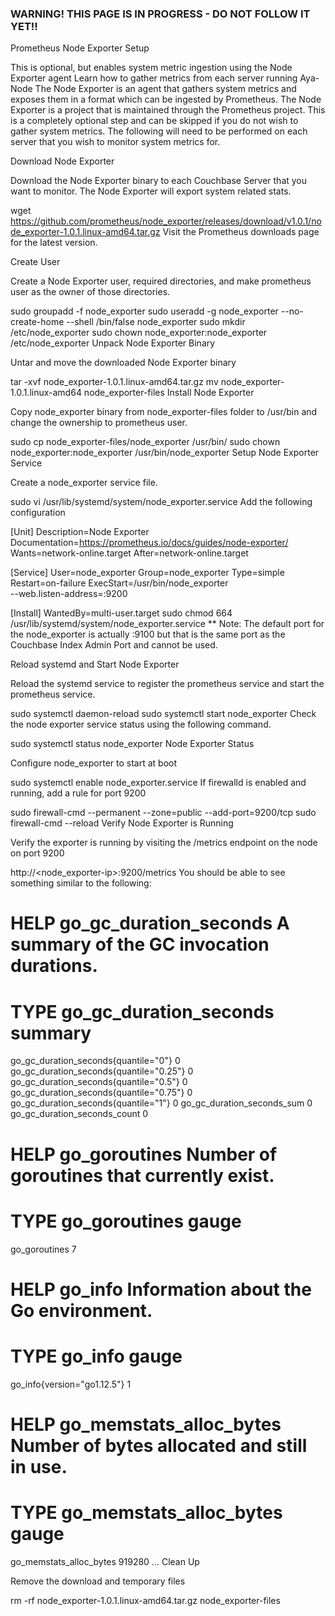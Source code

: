 ### WARNING!  THIS PAGE IS IN PROGRESS - DO NOT FOLLOW IT YET!!

Prometheus Node Exporter Setup

This is optional, but enables system metric ingestion using the Node Exporter agent
Learn how to gather metrics from each server running Aya-Node
The Node Exporter is an agent that gathers system metrics and exposes them in a format which can be ingested by Prometheus. The Node Exporter is a project that is maintained through the Prometheus project. This is a completely optional step and can be skipped if you do not wish to gather system metrics. The following will need to be performed on each server that you wish to monitor system metrics for.

Download Node Exporter

Download the Node Exporter binary to each Couchbase Server that you want to monitor. The Node Exporter will export system related stats.

wget \
  https://github.com/prometheus/node_exporter/releases/download/v1.0.1/node_exporter-1.0.1.linux-amd64.tar.gz
Visit the Prometheus downloads page for the latest version.

Create User

Create a Node Exporter user, required directories, and make prometheus user as the owner of those directories.

sudo groupadd -f node_exporter
sudo useradd -g node_exporter --no-create-home --shell /bin/false node_exporter
sudo mkdir /etc/node_exporter
sudo chown node_exporter:node_exporter /etc/node_exporter
Unpack Node Exporter Binary

Untar and move the downloaded Node Exporter binary

tar -xvf node_exporter-1.0.1.linux-amd64.tar.gz
mv node_exporter-1.0.1.linux-amd64 node_exporter-files
Install Node Exporter

Copy node_exporter binary from node_exporter-files folder to /usr/bin and change the ownership to prometheus user.

sudo cp node_exporter-files/node_exporter /usr/bin/
sudo chown node_exporter:node_exporter /usr/bin/node_exporter
Setup Node Exporter Service

Create a node_exporter service file.

sudo vi /usr/lib/systemd/system/node_exporter.service
Add the following configuration

[Unit]
Description=Node Exporter
Documentation=https://prometheus.io/docs/guides/node-exporter/
Wants=network-online.target
After=network-online.target

[Service]
User=node_exporter
Group=node_exporter
Type=simple
Restart=on-failure
ExecStart=/usr/bin/node_exporter \
  --web.listen-address=:9200

[Install]
WantedBy=multi-user.target
sudo chmod 664 /usr/lib/systemd/system/node_exporter.service
** Note: The default port for the node_exporter is actually :9100 but that is the same port as the Couchbase Index Admin Port and cannot be used.

Reload systemd and Start Node Exporter

Reload the systemd service to register the prometheus service and start the prometheus service.

sudo systemctl daemon-reload
sudo systemctl start node_exporter
Check the node exporter service status using the following command.

sudo systemctl status node_exporter
Node Exporter Status

Configure node_exporter to start at boot

sudo systemctl enable node_exporter.service
If firewalld is enabled and running, add a rule for port 9200

sudo firewall-cmd --permanent --zone=public --add-port=9200/tcp
sudo firewall-cmd --reload
Verify Node Exporter is Running

Verify the exporter is running by visiting the /metrics endpoint on the node on port 9200

http://<node_exporter-ip>:9200/metrics
You should be able to see something similar to the following:

# HELP go_gc_duration_seconds A summary of the GC invocation durations.
# TYPE go_gc_duration_seconds summary
go_gc_duration_seconds{quantile="0"} 0
go_gc_duration_seconds{quantile="0.25"} 0
go_gc_duration_seconds{quantile="0.5"} 0
go_gc_duration_seconds{quantile="0.75"} 0
go_gc_duration_seconds{quantile="1"} 0
go_gc_duration_seconds_sum 0
go_gc_duration_seconds_count 0
# HELP go_goroutines Number of goroutines that currently exist.
# TYPE go_goroutines gauge
go_goroutines 7
# HELP go_info Information about the Go environment.
# TYPE go_info gauge
go_info{version="go1.12.5"} 1
# HELP go_memstats_alloc_bytes Number of bytes allocated and still in use.
# TYPE go_memstats_alloc_bytes gauge
go_memstats_alloc_bytes 919280
...
Clean Up

Remove the download and temporary files

rm -rf node_exporter-1.0.1.linux-amd64.tar.gz node_exporter-files

